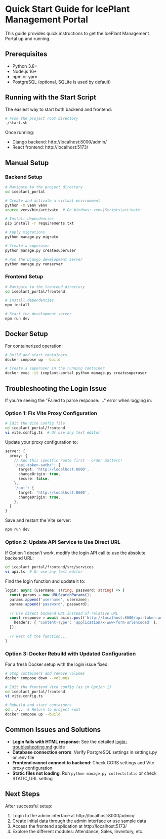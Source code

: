 # Quick Start Guide for IcePlant Management Portal

This guide provides quick instructions to get the IcePlant Management Portal up and running.

## Prerequisites

- Python 3.8+ 
- Node.js 16+
- npm or yarn
- PostgreSQL (optional, SQLite is used by default)

## Running with the Start Script

The easiest way to start both backend and frontend:

```bash
# From the project root directory
./start.sh
```

Once running:
- Django backend: http://localhost:8000/admin/
- React frontend: http://localhost:5173/

## Manual Setup

### Backend Setup

```bash
# Navigate to the project directory
cd iceplant_portal

# Create and activate a virtual environment
python -m venv venv
source venv/bin/activate  # On Windows: venv\Scripts\activate

# Install dependencies
pip install -r requirements.txt

# Apply migrations
python manage.py migrate

# Create a superuser
python manage.py createsuperuser

# Run the Django development server
python manage.py runserver
```

### Frontend Setup

```bash
# Navigate to the frontend directory
cd iceplant_portal/frontend

# Install dependencies
npm install

# Start the development server
npm run dev
```

## Docker Setup

For containerized operation:

```bash
# Build and start containers
docker compose up --build

# Create a superuser in the running container
docker exec -it iceplant-portal python manage.py createsuperuser
```

## Troubleshooting the Login Issue

If you're seeing the "Failed to parse response: <!doctype html>..." error when logging in:

### Option 1: Fix Vite Proxy Configuration

```bash
# Edit the Vite config file
cd iceplant_portal/frontend
vi vite.config.ts  # Or use any text editor
```

Update your proxy configuration to:

```typescript
server: {
  proxy: {
    // Add this specific route first - order matters!
    '/api-token-auth/': {
      target: 'http://localhost:8000',
      changeOrigin: true,
      secure: false,
    },
    '/api': {
      target: 'http://localhost:8000',
      changeOrigin: true,
    },
  }
}
```

Save and restart the Vite server:

```bash
npm run dev
```

### Option 2: Update API Service to Use Direct URL

If Option 1 doesn't work, modify the login API call to use the absolute backend URL:

```bash
cd iceplant_portal/frontend/src/services
vi api.ts  # Or use any text editor
```

Find the login function and update it to:

```typescript
login: async (username: string, password: string) => {
  const params = new URLSearchParams();
  params.append('username', username);
  params.append('password', password);
  
  // Use direct backend URL instead of relative URL
  const response = await axios.post('http://localhost:8000/api-token-auth/', params, {
    headers: { 'Content-Type': 'application/x-www-form-urlencoded' },
  });
  
  // Rest of the function...
}
```

### Option 3: Docker Rebuild with Updated Configuration

For a fresh Docker setup with the login issue fixed:

```bash
# Stop containers and remove volumes
docker compose down --volumes

# Edit the frontend Vite config (as in Option 1)
cd iceplant_portal/frontend
vi vite.config.ts

# Rebuild and start containers
cd ../..  # Return to project root
docker compose up --build
```

## Common Issues and Solutions

- **Login fails with HTML response**: See the detailed [login-troubleshooting.md](login-troubleshooting.md) guide
- **Database connection errors**: Verify PostgreSQL settings in settings.py or .env file
- **Frontend cannot connect to backend**: Check CORS settings and Vite proxy configuration
- **Static files not loading**: Run `python manage.py collectstatic` or check STATIC_URL setting

## Next Steps

After successful setup:
1. Login to the admin interface at http://localhost:8000/admin/
2. Create initial data through the admin interface or use sample data
3. Access the frontend application at http://localhost:5173/
4. Explore the different modules: Attendance, Sales, Inventory, etc.